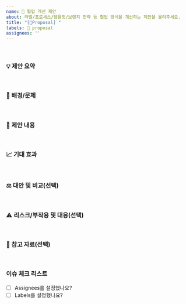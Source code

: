 ```yaml
---
name: 🤝 협업 개선 제안
about: 라벨/프로세스/템플릿/브랜치 전략 등 협업 방식을 개선하는 제안을 올려주세요.
title: "[🤝Proposal] "
labels: 🤝 proposal
assignees: ''
---
```


<br>

### 💡 제안 요약
<!-- 한 줄로 핵심 제안 내용을 적어주세요 (예: 'feat/bug/infra 라벨 체계 개편') -->

<br>

### 🎯 배경/문제
<!-- 현재 불편/비효율/리스크를 1~3문장으로 설명하세요. 데이터나 사례가 있으면 간단히 포함 -->

<br>

### 🧭 제안 내용
<!-- 무엇을 어떻게 바꿀지 구체적으로: 규칙/라벨/브랜치/리뷰 규정/템플릿 항목 등 -->


<br>

### 📈 기대 효과
<!-- 정량/정성 효과: 리드타임 단축, 리뷰 품질, 온보딩 등 -->

<br>

### ⚖️ 대안 및 비교(선택)
<!-- 고려한 다른 옵션과 장단점 -->

<br>

### ⚠️ 리스크/부작용 및 대응(선택)
<!-- 혼선/학습비용/레거시 호환성 등과 완화 계획 -->

<br>

### 📎 참고 자료(선택)
<!-- 내부 문서/외부 레퍼런스/우수 사례 링크 -->

<br>

### 이슈 체크 리스트
- [ ] Assignees를 설정했나요?
- [ ] Labels를 설정했나요?
